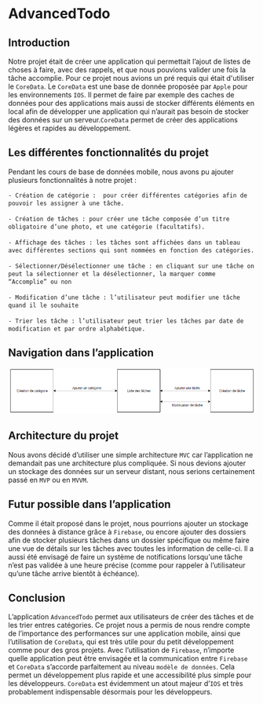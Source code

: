 # AdvancedTodo

## Introduction

Notre projet était de créer une application qui permettait l’ajout de listes de choses à faire, avec des rappels, et que nous pouvions valider une fois la tâche accomplie. Pour ce projet nous avions un pré requis qui était d'utiliser le `CoreData`. Le `CoreData` est une base de donnée proposée par `Apple` pour les environnements `IOS`. Il permet de faire par exemple des caches de données pour des applications mais aussi de stocker différents éléments en local afin de développer une application qui n’aurait pas besoin de stocker des données sur un serveur.`CoreData` permet de créer des applications légères et rapides au développement.

## Les différentes fonctionnalités du projet

Pendant les cours de base de données mobile, nous avons pu ajouter plusieurs fonctionnalités à notre projet :

	- Création de catégorie :  pour créer différentes catégories afin de pouvoir les assigner à une tâche.

	- Création de tâches : pour créer une tâche composée d’un titre obligatoire d’une photo, et une catégorie (facultatifs).

	- Affichage des tâches : les tâches sont affichées dans un tableau avec différentes sections qui sont nommées en fonction des catégories.

	- Sélectionner/Désélectionner une tâche : en cliquant sur une tâche on peut la sélectionner et la désélectionner, la marquer comme “Accomplie” ou non

	- Modification d’une tâche : l’utilisateur peut modifier une tâche quand il le souhaite

	- Trier les tâche : l’utilisateur peut trier les tâches par date de modification et par ordre alphabétique.


## Navigation dans l’application 

<img src="Documentation/Navigation.PNG">

## Architecture du projet 

Nous avons décidé d’utiliser une simple architecture `MVC` car l’application ne demandait pas une architecture plus compliquée. Si nous devions ajouter un stockage des données sur un serveur distant, nous serions certainement passé en `MVP` ou en `MVVM`.

## Futur possible dans l’application

Comme il était proposé dans le projet, nous pourrions ajouter un stockage des données à distance grâce à `Firebase`, ou encore ajouter des dossiers afin de stocker plusieurs tâches dans un dossier spécifique ou même faire une vue de détails sur les tâches avec toutes les information de celle-ci. Il a aussi été envisagé de faire un système de notifications lorsqu'une tâche n’est pas validée à une heure précise (comme pour rappeler à l’utilisateur qu’une tâche arrive bientôt à échéance).

## Conclusion

L’application `AdvancedTodo` permet aux utilisateurs de créer des tâches et de les trier entres catégories. Ce projet nous a permis de nous rendre compte de l’importance des performances sur une application mobile, ainsi que l’utilisation de `CoreData`, qui est très utile pour du petit développement comme pour des gros projets. 
Avec l’utilisation de `Firebase`, n’importe quelle application peut être envisagée et la communication entre `Firebase` et `CoreData` s’accorde parfaitement au niveau `modèle de données`. Cela permet un développement plus rapide et une accessibilité plus simple pour les développeurs. `CoreData` est évidemment un atout majeur d’`IOS` et très probablement indispensable désormais pour les développeurs.

